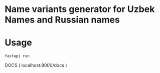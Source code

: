 # Name variants generator for Uzbek Names and Russian names 
# Usage 
```
fastapi run
```

DOCS ( localhost:8000/docs ) 

